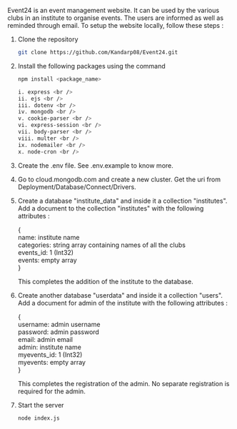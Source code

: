 Event24 is an event management website. It can be used by the various clubs in an institute to organise events.
The users are informed as well as reminded through email. To setup the website locally, follow these steps :

1. Clone the repository <br />
   ```bash
   git clone https://github.com/Kandarp08/Event24.git

2. Install the following packages using the command <br />
   ```bash
   npm install <package_name>

   i. express <br />
   ii. ejs <br />
   iii. dotenv <br />
   iv. mongodb <br />
   v. cookie-parser <br />
   vi. express-session <br />
   vii. body-parser <br />
   viii. multer <br />
   ix. nodemailer <br />
   x. node-cron <br />

3. Create the .env file. See .env.example to know more.

4. Go to cloud.mongodb.com and create a new cluster. Get the uri from Deployment/Database/Connect/Drivers.

5. Create a database "institute_data" and inside it a collection "institutes". Add a document to the collection 
   "institutes" with the following attributes :

   { <br />
        name: institute name <br />
        categories: string array containing names of all the clubs <br />
        events_id: 1 (Int32) <br />
        events: empty array <br />
   }

   This completes the addition of the institute to the database.

6. Create another database "userdata" and inside it a collection "users". Add a document for admin of the institute
   with the following attributes :

   { <br />
        username: admin username <br />
        password: admin password <br />
        email: admin email <br />
        admin: institute name <br />
        myevents_id: 1 (Int32) <br />
        myevents: empty array <br />
   }

   This completes the registration of the admin. No separate registration is required for the admin.

7. Start the server <br />
   ```bash
   node index.js